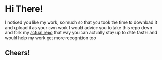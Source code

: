 # Hi There!
I noticed you like my work, so much so that you took the time to download it and upload it as your own work
I would advice you to take this repo down and fork my [actual repo](#https://github.com/AnshSharmaa/Mern-notes) that way you can actually stay up to date faster and would help my work get more recognition too

## Cheers!
